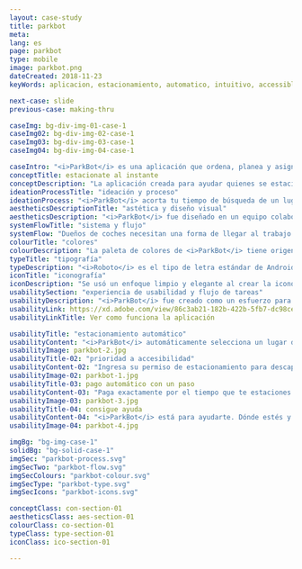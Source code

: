 ```yaml
---
layout: case-study
title: parkbot
meta:
lang: es
page: parkbot
type: mobile
image: parkbot.png
dateCreated: 2018-11-23
keyWords: aplicacion, estacionamiento, automatico, intuitivo, accessible, acessibilidad, ahora tiempo, alves, diseño

next-case: slide
previous-case: making-thru

caseImg: bg-div-img-01-case-1
caseImg02: bg-div-img-02-case-1
caseImg03: bg-div-img-03-case-1
caseImg04: bg-div-img-04-case-1

caseIntro: "<i>ParkBot</i> es una aplicación que ordena, planea y asigna lugares de estacionar diariamente de acuerdo al tiempo y necesidades del usuario eficientemente para que todos usuarios encuentren su lugar."
conceptTitle: estacionate al instante
conceptDescription: "La aplicación creada para ayudar quienes se estacionan frecuentemente a encontrar su lugar eficientemente y ayudar a restringir los tiempos de espera y retrasos."
ideationProcessTitle: "ideación y proceso"
ideationProcess: "<i>ParkBot</i> acorta tu tiempo de búsqueda de un lugar de estacionamiento. Te proviene asignación de un lugar de estacionamiento intantáneamente al acercarse a un estacionamiento. Se encarga del pago del estacionamiento y de otras características diseñadas específicamente para mejorar tu experiencia."
aestheticsDescriptionTitle: "astética y diseño visual"
aestheticsDescription: "<i>ParkBot</i> fue diseñado en un equipo colaborativo para ayudar a mejorar la vida de los conductores con tiempo restringido. El bot de <i>ParkBot</i> también fue creado para humanizar y ser interactivo con la intención de conectar de forma personal con los usuarios."
systemFlowTitle: "sistema y flujo"
systemFlow: "Dueños de coches necesitan una forma de llegar al trabajo o escuela más facilmente sin tener que buscar o esperar por un lugar de estacionamiento"
colourTitle: "colores"
colourDescription: "La paleta de colores de <i>ParkBot</i> tiene origen de Google Material. Estos colores fueron seleccionados cuidadosamente para representar elegancia que los usuarios aprecian cuando tratan con una aplicación nueva."
typeTitle: "tipografía"
typeDescription: "<i>Roboto</i> es el tipo de letra estándar de Android y es la elección perfecta por su legibilidad a cualquier tamaño."
iconTitle: "iconografía"
iconDescription: "Se usó un enfoque limpio y elegante al crear la iconografía de la aplicación. Los íconos fueron diseñados para ser facilmente reconocidos e intuitívos incluso para usuarios nuevos."
usabilitySection: "experiencia de usabilidad y flujo de tareas"
usabilityDescription: "<i>ParkBot</i> fue creado como un esfuerzo para ayudar y guíar usuarios para empezar su día con una cosa menos de qué preocuparse; con asignación de estacionamiento automática, asistencia interactiva y pago del estacionamiento de un solo clicks."
usabilityLink: https://xd.adobe.com/view/86c3ab21-182b-422b-5fb7-dc98cee72042-f0f2/?fullscreen
usabilityLinkTitle: Ver como funciona la aplicación

usabilityTitle: "estacionamiento automático"
usabilityContent: "<i>ParkBot</i> automáticamente selecciona un lugar de estacionamiento y te informa dónde se encuentra el lugar de estacionamiento más óptimo."
usabilityImage: parkbot-2.jpg
usabilityTitle-02: "prioridad a accesibilidad"
usabilityContent-02: "Ingresa su permiso de estacionamiento para descapacitados. <i>ParkBot</i> te notificará exactamente dónde se encuentra es el lugar de estacionamiento de accesibilidad más cercano."
usabilityImage-02: parkbot-1.jpg
usabilityTitle-03: pago automático con un paso
usabilityContent-03: "Paga exactamente por el tiempo que te estaciones. Puedes escoger pago semanal, semestral o anual, un pago automatico conectado a Google Pay. Ya no te preocupes por encontrar el parquímetro."
usabilityImage-03: parkbot-3.jpg
usabilityTitle-04: consigue ayuda
usabilityContent-04: "<i>ParkBot</i> está para ayudarte. Dónde estés y cualquiera sea el problema, <i>ParkBot</i> está listo para ayudar. Además <i>ParkBot</i> recordará dónde estacionaste para que no lo tengas que hacer."
usabilityImage-04: parkbot-4.jpg

imgBg: "bg-img-case-1"
solidBg: "bg-solid-case-1"
imgSec: "parkbot-process.svg"
imgSecTwo: "parkbot-flow.svg"
imgSecColours: "parkbot-colour.svg"
imgSecType: "parkbot-type.svg"
imgSecIcons: "parkbot-icons.svg"

conceptClass: con-section-01
aestheticsClass: aes-section-01
colourClass: co-section-01
typeClass: type-section-01
iconClass: ico-section-01

---
```

